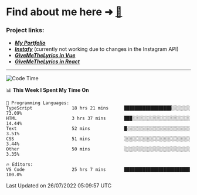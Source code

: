 # Find about me here ➜ [🧑](https://pauabella.dev)

### Project links:
- ***[My Portfolio](https://pauabella.dev)***
- ***[Instafy](https://instafy.me)*** (currently not working due to changes in the Instagram API)
- ***[GiveMeTheLyrics in Vue](https://lyrics.pauabella.dev)***
- ***[GiveMeTheLyrics in React](https://pauabella.dev/GiveMeTheLyrics)***

---
<!--START_SECTION:waka-->
![Code Time](http://img.shields.io/badge/Code%20Time-1%2C314%20hrs%2056%20mins-blue)

📊 **This Week I Spent My Time On** 

```text
💬 Programming Languages: 
TypeScript               18 hrs 21 mins      ██████████████████░░░░░░░   73.09% 
HTML                     3 hrs 37 mins       ███░░░░░░░░░░░░░░░░░░░░░░   14.44% 
Text                     52 mins             █░░░░░░░░░░░░░░░░░░░░░░░░   3.51% 
CSS                      51 mins             ░░░░░░░░░░░░░░░░░░░░░░░░░   3.44% 
Other                    50 mins             ░░░░░░░░░░░░░░░░░░░░░░░░░   3.35%

🔥 Editors: 
VS Code                  25 hrs 7 mins       █████████████████████████   100.0%

```


 Last Updated on 26/07/2022 05:09:57 UTC
<!--END_SECTION:waka-->
